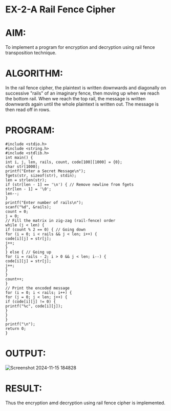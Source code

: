 # EX-2-A Rail Fence Cipher
# AIM:
To implement a program for encryption and decryption using rail fence transposition technique.
# ALGORITHM:
In the rail fence cipher, the plaintext is written downwards and diagonally on successive "rails" of an imaginary fence,
then moving up when we reach the bottom rail. When we reach the top rail, the message is written downwards again
until the whole plaintext is written out. The message is then read off in rows.
# PROGRAM:
```
#include <stdio.h>
#include <string.h>
#include <stdlib.h>
int main() {
int i, j, len, rails, count, code[100][1000] = {0};
char str[1000];
printf("Enter a Secret Message\n");
fgets(str, sizeof(str), stdin);
len = strlen(str);
if (str[len - 1] == '\n') { // Remove newline from fgets
str[len - 1] = '\0';
len--;
}
printf("Enter number of rails\n");
scanf("%d", &rails);
count = 0;
j = 0;
// Fill the matrix in zig-zag (rail-fence) order
while (j < len) {
if (count % 2 == 0) { // Going down
for (i = 0; i < rails && j < len; i++) {
code[i][j] = str[j];
j++;
}
} else { // Going up
for (i = rails - 2; i > 0 && j < len; i--) {
code[i][j] = str[j];
j++;
}
}
count++;
}
// Print the encoded message
for (i = 0; i < rails; i++) {
for (j = 0; j < len; j++) {
if (code[i][j] != 0) {
printf("%c", code[i][j]);
}
}
}
printf("\n");
return 0;
}
```
# OUTPUT:
![Screenshot 2024-11-15 184828](https://github.com/user-attachments/assets/f44d7f3d-ca6c-4ce6-9341-b18bae69a597)
# RESULT:
Thus the encryption amd decryption using rail fence cipher is implemented.




